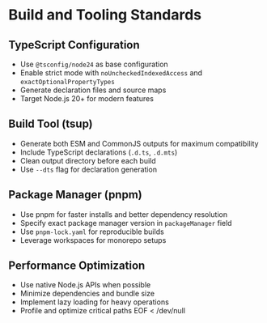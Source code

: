 # Build and Tooling Standards

## TypeScript Configuration
- Use `@tsconfig/node24` as base configuration
- Enable strict mode with `noUncheckedIndexedAccess` and `exactOptionalPropertyTypes`
- Generate declaration files and source maps
- Target Node.js 20+ for modern features

## Build Tool (tsup)
- Generate both ESM and CommonJS outputs for maximum compatibility
- Include TypeScript declarations (`.d.ts`, `.d.mts`)
- Clean output directory before each build
- Use `--dts` flag for declaration generation

## Package Manager (pnpm)
- Use pnpm for faster installs and better dependency resolution
- Specify exact package manager version in `packageManager` field
- Use `pnpm-lock.yaml` for reproducible builds
- Leverage workspaces for monorepo setups

## Performance Optimization
- Use native Node.js APIs when possible
- Minimize dependencies and bundle size
- Implement lazy loading for heavy operations
- Profile and optimize critical paths
EOF < /dev/null